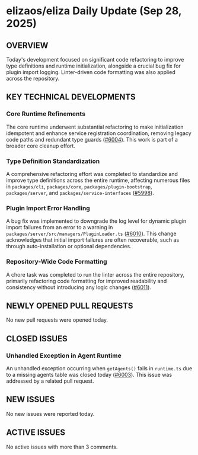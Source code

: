 # elizaos/eliza Daily Update (Sep 28, 2025)
## OVERVIEW 
Today's development focused on significant code refactoring to improve type definitions and runtime initialization, alongside a crucial bug fix for plugin import logging. Linter-driven code formatting was also applied across the repository.

## KEY TECHNICAL DEVELOPMENTS

### Core Runtime Refinements
The core runtime underwent substantial refactoring to make initialization idempotent and enhance service registration coordination, removing legacy code paths and redundant type guards ([#6004](https://github.com/elizaos/eliza/pull/6004)). This work is part of a broader core cleanup effort.

### Type Definition Standardization
A comprehensive refactoring effort was completed to standardize and improve type definitions across the entire runtime, affecting numerous files in `packages/cli`, `packages/core`, `packages/plugin-bootstrap`, `packages/server`, and `packages/service-interfaces` ([#5998](https://github.com/elizaos/eliza/pull/5998)).

### Plugin Import Error Handling
A bug fix was implemented to downgrade the log level for dynamic plugin import failures from an error to a warning in `packages/server/src/managers/PluginLoader.ts` ([#6010](https://github.com/elizaos/eliza/pull/6010)). This change acknowledges that initial import failures are often recoverable, such as through auto-installation or optional dependencies.

### Repository-Wide Code Formatting
A chore task was completed to run the linter across the entire repository, primarily refactoring code formatting for improved readability and consistency without introducing any logic changes ([#6011](https://github.com/elizaos/eliza/pull/6011)).

## NEWLY OPENED PULL REQUESTS
No new pull requests were opened today.

## CLOSED ISSUES

### Unhandled Exception in Agent Runtime
An unhandled exception occurring when `getAgents()` fails in `runtime.ts` due to a missing agents table was closed today ([#6003](https://github.com/elizaos/eliza/issues/6003)). This issue was addressed by a related pull request.

## NEW ISSUES
No new issues were reported today.

## ACTIVE ISSUES
No active issues with more than 3 comments.